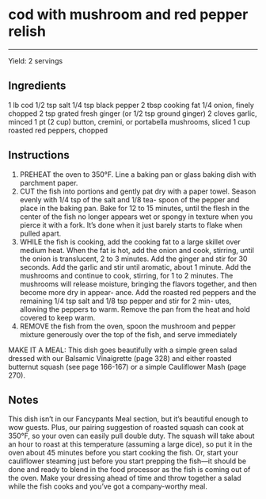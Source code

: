 # cod with mushroom and red pepper relish
---
Yield: 2 servings

## Ingredients
1 lb cod
1/2 tsp salt
1/4 tsp black pepper
2 tbsp cooking fat
1/4 onion, finely chopped
2 tsp grated fresh ginger
(or 1/2 tsp ground ginger)
2 cloves garlic, minced
1 pt (2 cup) button, cremini, or
portabella mushrooms, sliced
1 cup roasted red peppers, chopped


## Instructions
1. PREHEAT the oven to 350°F. Line a baking pan or glass
baking dish with parchment paper.
2. CUT the fish into portions and gently pat dry with a paper
towel. Season evenly with 1/4 tsp of the salt and 1/8 tea-
spoon of the pepper and place in the baking pan. Bake for
12 to 15 minutes, until the flesh in the center of the fish no
longer appears wet or spongy in texture when you pierce it
with a fork. It’s done when it just barely starts to flake when
pulled apart.
3. WHILE the fish is cooking, add the cooking fat to a large
skillet over medium heat. When the fat is hot, add the
onion and cook, stirring, until the onion is translucent,
2 to 3 minutes. Add the ginger and stir for 30 seconds.
Add the garlic and stir until aromatic, about 1 minute. Add
the mushrooms and continue to cook, stirring, for 1 to 2
minutes. The mushrooms will release moisture, bringing
the flavors together, and then become more dry in appear-
ance. Add the roasted red peppers and the remaining 1/4
tsp salt and 1/8 tsp pepper and stir for 2 min-
utes, allowing the peppers to warm. Remove the pan from
the heat and hold covered to keep warm.
4. REMOVE the fish from the oven, spoon the mushroom and
pepper mixture generously over the top of the fish, and
serve immediately

MAKE IT A MEAL: This dish goes beautifully with a
simple green salad dressed with our Balsamic Vinaigrette
(page 328) and either roasted butternut squash (see page
166-167) or a simple Cauliflower Mash (page 270).


## Notes

This dish isn’t in our Fancypants Meal
section, but it’s beautiful enough to wow
guests. Plus, our pairing suggestion of
roasted squash can cook at 350°F, so
your oven can easily pull double duty. The
squash will take about an hour to roast at
this temperature (assuming a large dice),
so put it in the oven about 45 minutes
before you start cooking the fish. Or, start
your cauliflower steaming just before you
start prepping the fish—it should be done
and ready to blend in the food processor
as the fish is coming out of the oven. Make
your dressing ahead of time and throw
together a salad while the fish cooks and
you’ve got a company-worthy meal.